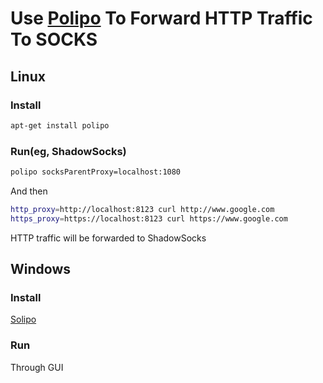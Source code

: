 # Use [Polipo](https://github.com/jech/polipo) To Forward HTTP Traffic To SOCKS

## Linux
### Install
```bash
apt-get install polipo
```
### Run(eg, ShadowSocks)
```bash
polipo socksParentProxy=localhost:1080
```

And then
```bash
http_proxy=http://localhost:8123 curl http://www.google.com
https_proxy=https://localhost:8123 curl https://www.google.com
```
HTTP traffic will be forwarded to ShadowSocks

## Windows
### Install
[Solipo](http://serennz.sakura.ne.jp/toybox/solipo/)

### Run
Through GUI

